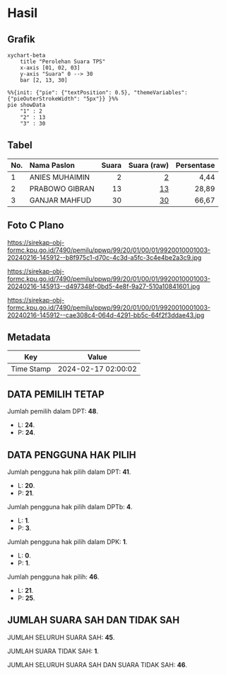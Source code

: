 # Hasil

## Grafik

```mermaid
xychart-beta
    title "Perolehan Suara TPS"
    x-axis [01, 02, 03]
    y-axis "Suara" 0 --> 30
    bar [2, 13, 30]
```

```mermaid
%%{init: {"pie": {"textPosition": 0.5}, "themeVariables": {"pieOuterStrokeWidth": "5px"}} }%%
pie showData
    "1" : 2
    "2" : 13
    "3" : 30
```

## Tabel

| No. | Nama Paslon    | Suara | Suara (raw) | Persentase |
|:--- |:-------------- | -----:| -----------:| ----------:|
| 1   | ANIES MUHAIMIN | 2     | [2][p-1]    | 4,44       |
| 2   | PRABOWO GIBRAN | 13    | [13][p-2]   | 28,89      |
| 3   | GANJAR MAHFUD  | 30    | [30][p-3]   | 66,67      |


[p-1]: https://github.com/gigit-pemilu/pemilu-2024-99-luar-negeri/blob/main/pilpres/hitung-suara/sub/99-luar-negeri/sub/20-brasilia-brasil/sub/01-brasilia-brasil/sub/0001-brasilia-brasil/sub/003-ksk-001/sub/paslon-1.txt
[p-2]: https://github.com/gigit-pemilu/pemilu-2024-99-luar-negeri/blob/main/pilpres/hitung-suara/sub/99-luar-negeri/sub/20-brasilia-brasil/sub/01-brasilia-brasil/sub/0001-brasilia-brasil/sub/003-ksk-001/sub/paslon-2.txt
[p-3]: https://github.com/gigit-pemilu/pemilu-2024-99-luar-negeri/blob/main/pilpres/hitung-suara/sub/99-luar-negeri/sub/20-brasilia-brasil/sub/01-brasilia-brasil/sub/0001-brasilia-brasil/sub/003-ksk-001/sub/paslon-3.txt

## Foto C Plano

https://sirekap-obj-formc.kpu.go.id/7490/pemilu/ppwp/99/20/01/00/01/9920010001003-20240216-145912--b8f975c1-d70c-4c3d-a5fc-3c4e4be2a3c9.jpg

https://sirekap-obj-formc.kpu.go.id/7490/pemilu/ppwp/99/20/01/00/01/9920010001003-20240216-145913--d497348f-0bd5-4e8f-9a27-510a10841601.jpg

https://sirekap-obj-formc.kpu.go.id/7490/pemilu/ppwp/99/20/01/00/01/9920010001003-20240216-145912--cae308c4-064d-4291-bb5c-64f2f3ddae43.jpg


## Metadata

| Key        | Value               |
| ---------- | ------------------- |
| Time Stamp | 2024-02-17 02:00:02 |


## DATA PEMILIH TETAP

Jumlah pemilih dalam DPT: **48**.
 * L: **24**.
 * P: **24**.

## DATA PENGGUNA HAK PILIH

Jumlah pengguna hak pilih dalam DPT: **41**.
 * L: **20**.
 * P: **21**.

Jumlah pengguna hak pilih dalam DPTb: **4**.
 * L: **1**.
 * P: **3**.

Jumlah pengguna hak pilih dalam DPK: **1**.
 * L: **0**.
 * P: **1**.

Jumlah pengguna hak pilih: **46**.
 * L: **21**.
 * P: **25**.

## JUMLAH SUARA SAH DAN TIDAK SAH

JUMLAH SELURUH SUARA SAH: **45**.

JUMLAH SUARA TIDAK SAH: **1**.

JUMLAH SELURUH SUARA SAH DAN SUARA TIDAK SAH: **46**.



